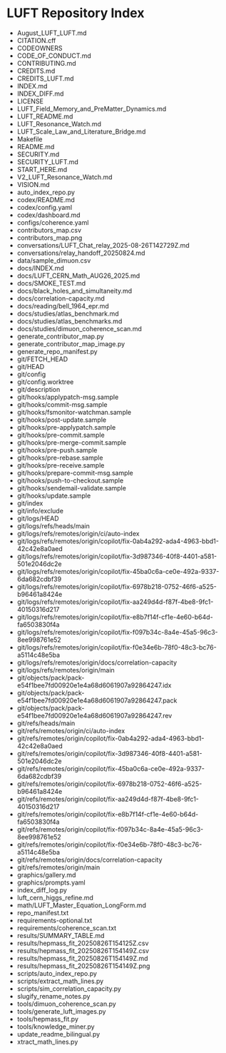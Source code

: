 # LUFT Repository Index

- August_LUFT_LUFT.md
- CITATION.cff
- CODEOWNERS
- CODE_OF_CONDUCT.md
- CONTRIBUTING.md
- CREDITS.md
- CREDITS_LUFT.md
- INDEX.md
- INDEX_DIFF.md
- LICENSE
- LUFT_Field_Memory_and_PreMatter_Dynamics.md
- LUFT_README.md
- LUFT_Resonance_Watch.md
- LUFT_Scale_Law_and_Literature_Bridge.md
- Makefile
- README.md
- SECURITY.md
- SECURITY_LUFT.md
- START_HERE.md
- V2_LUFT_Resonance_Watch.md
- VISION.md
- auto_index_repo.py
- codex/README.md
- codex/config.yaml
- codex/dashboard.md
- configs/coherence.yaml
- contributors_map.csv
- contributors_map.png
- conversations/LUFT_Chat_relay_2025-08-26T142729Z.md
- conversations/relay_handoff_20250824.md
- data/sample_dimuon.csv
- docs/INDEX.md
- docs/LUFT_CERN_Math_AUG26_2025.md
- docs/SMOKE_TEST.md
- docs/black_holes_and_simultaneity.md
- docs/correlation-capacity.md
- docs/reading/bell_1964_epr.md
- docs/studies/atlas_benchmark.md
- docs/studies/atlas_benchmarks.md
- docs/studies/dimuon_coherence_scan.md
- generate_contributor_map.py
- generate_contributor_map_image.py
- generate_repo_manifest.py
- git/FETCH_HEAD
- git/HEAD
- git/config
- git/config.worktree
- git/description
- git/hooks/applypatch-msg.sample
- git/hooks/commit-msg.sample
- git/hooks/fsmonitor-watchman.sample
- git/hooks/post-update.sample
- git/hooks/pre-applypatch.sample
- git/hooks/pre-commit.sample
- git/hooks/pre-merge-commit.sample
- git/hooks/pre-push.sample
- git/hooks/pre-rebase.sample
- git/hooks/pre-receive.sample
- git/hooks/prepare-commit-msg.sample
- git/hooks/push-to-checkout.sample
- git/hooks/sendemail-validate.sample
- git/hooks/update.sample
- git/index
- git/info/exclude
- git/logs/HEAD
- git/logs/refs/heads/main
- git/logs/refs/remotes/origin/ci/auto-index
- git/logs/refs/remotes/origin/copilot/fix-0ab4a292-ada4-4963-bbd1-42c42e8a0aed
- git/logs/refs/remotes/origin/copilot/fix-3d987346-40f8-4401-a581-501e2046dc2e
- git/logs/refs/remotes/origin/copilot/fix-45ba0c6a-ce0e-492a-9337-6da682cdbf39
- git/logs/refs/remotes/origin/copilot/fix-6978b218-0752-46f6-a525-b96461a8424e
- git/logs/refs/remotes/origin/copilot/fix-aa249d4d-f87f-4be8-9fc1-40150316d217
- git/logs/refs/remotes/origin/copilot/fix-e8b7f14f-cf1e-4e60-b64d-fa6503830f4a
- git/logs/refs/remotes/origin/copilot/fix-f097b34c-8a4e-45a5-96c3-8ee998761e52
- git/logs/refs/remotes/origin/copilot/fix-f0e34e6b-78f0-48c3-bc76-a5114c48e5ba
- git/logs/refs/remotes/origin/docs/correlation-capacity
- git/logs/refs/remotes/origin/main
- git/objects/pack/pack-e54f1bee7fd00920e1e4a68d6061907a92864247.idx
- git/objects/pack/pack-e54f1bee7fd00920e1e4a68d6061907a92864247.pack
- git/objects/pack/pack-e54f1bee7fd00920e1e4a68d6061907a92864247.rev
- git/refs/heads/main
- git/refs/remotes/origin/ci/auto-index
- git/refs/remotes/origin/copilot/fix-0ab4a292-ada4-4963-bbd1-42c42e8a0aed
- git/refs/remotes/origin/copilot/fix-3d987346-40f8-4401-a581-501e2046dc2e
- git/refs/remotes/origin/copilot/fix-45ba0c6a-ce0e-492a-9337-6da682cdbf39
- git/refs/remotes/origin/copilot/fix-6978b218-0752-46f6-a525-b96461a8424e
- git/refs/remotes/origin/copilot/fix-aa249d4d-f87f-4be8-9fc1-40150316d217
- git/refs/remotes/origin/copilot/fix-e8b7f14f-cf1e-4e60-b64d-fa6503830f4a
- git/refs/remotes/origin/copilot/fix-f097b34c-8a4e-45a5-96c3-8ee998761e52
- git/refs/remotes/origin/copilot/fix-f0e34e6b-78f0-48c3-bc76-a5114c48e5ba
- git/refs/remotes/origin/docs/correlation-capacity
- git/refs/remotes/origin/main
- graphics/gallery.md
- graphics/prompts.yaml
- index_diff_log.py
- luft_cern_higgs_refine.md
- math/LUFT_Master_Equation_LongForm.md
- repo_manifest.txt
- requirements-optional.txt
- requirements/coherence_scan.txt
- results/SUMMARY_TABLE.md
- results/hepmass_fit_20250826T154125Z.csv
- results/hepmass_fit_20250826T154149Z.csv
- results/hepmass_fit_20250826T154149Z.md
- results/hepmass_fit_20250826T154149Z.png
- scripts/auto_index_repo.py
- scripts/extract_math_lines.py
- scripts/sim_correlation_capacity.py
- slugify_rename_notes.py
- tools/dimuon_coherence_scan.py
- tools/generate_luft_images.py
- tools/hepmass_fit.py
- tools/knowledge_miner.py
- update_readme_bilingual.py
- xtract_math_lines.py
